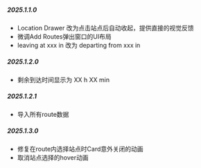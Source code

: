 ##### 2025.1.1.0

- Location Drawer 改为点击站点后自动收起，提供直接的视觉反馈
- 微调Add Routes弹出窗口的UI布局
- leaving at xxx in 改为 departing from xxx in

##### 2025.1.2.0

- 剩余到达时间显示为 XX h XX min

##### 2025.1.2.1

- 导入所有route数据

##### 2025.1.3.0

- 修复在route内选择站点时Card意外关闭的动画
- 取消站点选择的hover动画